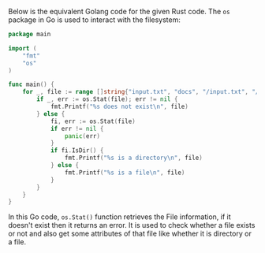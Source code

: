 Below is the equivalent Golang code for the given Rust code. The `os` package in Go is used to interact with the filesystem:

```go
package main

import (
	"fmt"
	"os"
)

func main() {
    for _, file := range []string{"input.txt", "docs", "/input.txt", "/docs"} {
        if _, err := os.Stat(file); err != nil {
            fmt.Printf("%s does not exist\n", file)
        } else {
            fi, err := os.Stat(file)
			if err != nil {
				panic(err)
			}
			if fi.IsDir() {
                fmt.Printf("%s is a directory\n", file)
			} else {
                fmt.Printf("%s is a file\n", file)
            }
        }
    }
}
``` 
In this Go code, `os.Stat()` function retrieves the File information, if it doesn't exist then it returns an error. It is used to check whether a file exists or not and also get some attributes of that file like whether it is directory or a file.
